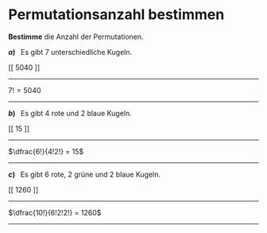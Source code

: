 <!--
version:  0.0.1

language: de

@style
main > *:not(:last-child) {
  margin-bottom: 3rem;
}

input {
    text-align: center;
}

.flex-container {
    display: flex;
    flex-wrap: wrap;
    align-items: stretch;
    gap: 20px;
}

.flex-child {
    flex: 1;
    min-width: 350px;
    margin-right: 20px;
}

@media (max-width: 400px) {
    .flex-child {
        flex: 100%;
        margin-right: 0;
    }
}
@end

formula: \carry   \textcolor{red}{\scriptsize #1}
formula: \digit   \rlap{\carry{#1}}\phantom{#2}#2
formula: \permil  \text{‰}

import: https://raw.githubusercontent.com/LiaTemplates/Tikz-Jax/main/README.md

script: https://cdn.jsdelivr.net/gh/LiaTemplates/Tikz-Jax@main/dist/index.js


tags: Fakultät, Bruchrechnung, leicht, niedrig, Bestimme

comment: Bestimme die Anzahl der Permutationen für das beschriebene Szenario.

author: Martin Lommatzsch

-->




# Permutationsanzahl bestimmen


**Bestimme** die Anzahl der Permutationen.

<section class="flex-container">

<div class="flex-child">

__$a)\;\;$__ Es gibt $7$ unterschiedliche Kugeln. 

[[  5040   ]] 
**********
$7! = 5040$
**********

</div>
<div class="flex-child">


__$b)\;\;$__ Es gibt $4$ rote und $2$ blaue Kugeln.

[[  15     ]] 
**********
$\dfrac{6!}{4!2!} = 15$
**********


</div>
<div class="flex-child">


__$c)\;\;$__ Es gibt $6$ rote, $2$ grüne und $2$ blaue Kugeln.

[[  1260   ]] 
**********
$\dfrac{10!}{6!2!2!} = 1260$
**********


</div>
</section>









